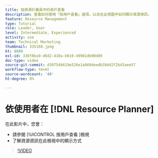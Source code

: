 ```yaml
---
title: 按資源計畫員中的用戶查看
description: 查看如何使用「按用戶查看」選項，以及在此視圖中如何顯示資源資訊。
feature: Resource Management
type: Tutorial
role: Leader, User
level: Intermediate, Experienced
activity: use
team: Technical Marketing
thumbnail: 335168.jpeg
kt: 8880
exl-id: 336f8ba9-d8d2-410a-b010-49981db00d89
doc-type: video
source-git-commit: d39754b619e526e1a869deedb38dd2f2b43aee57
workflow-type: tm+mt
source-wordcount: '49'
ht-degree: 0%

---
```


# 依使用者在 [!DNL Resource Planner]

在此影片中，您會：

* 請參閱 [!UICONTROL 按用戶查看 ]檢視
* 了解資源資訊在此檢視中的顯示方式


>[!VIDEO](https://video.tv.adobe.com/v/335168/?quality=12)
